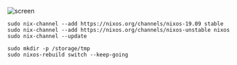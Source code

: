 ![screen](https://i.imgur.com/uzHIEZS.png)

```
sudo nix-channel --add https://nixos.org/channels/nixos-19.09 stable
sudo nix-channel --add https://nixos.org/channels/nixos-unstable nixos
sudo nix-channel --update

sudo mkdir -p /storage/tmp
sudo nixos-rebuild switch --keep-going
```
